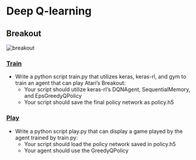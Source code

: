 # Deep Q-learning

## Breakout
![breakout](https://miro.medium.com/max/320/1*jXpSVhjWRxgzDDKKVAQR8A.gif)

### [Train](./train.py)
- Write a python script train.py that utilizes keras, keras-rl, and gym to train an agent that can play Atari’s Breakout:
    - Your script should utilize keras-rl‘s DQNAgent, SequentialMemory, and EpsGreedyQPolicy
    - Your script should save the final policy network as policy.h5

### [Play](./play.py)
- Write a python script play.py that can display a game played by the agent trained by train.py:
    - Your script should load the policy network saved in policy.h5
    - Your agent should use the GreedyQPolicy
